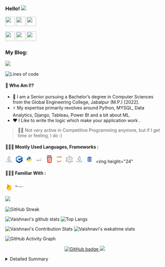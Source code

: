 
### Hello!  <img src="https://github.com/TheDudeThatCode/TheDudeThatCode/blob/master/Assets/Hi.gif" width="29px">


<a href="https://twitter.com/Vaishnvi_"><img src="https://www.flaticon.com/svg/static/icons/svg/174/174876.svg" width="30" height="30"></a>
<a href="https://www.linkedin.com/in/vaishnavi-lakhera-925305174/"><img src="https://www.flaticon.com/svg/static/icons/svg/174/174857.svg" width="30" height="30"></a>
<a href="mailto:missvaishnavi786@gmail.com"><img src="https://www.flaticon.com/svg/static/icons/svg/646/646187.svg" width="30" height="30"></a>

<a href="https://www.facebook.com/vaishnavi.l.92"><img src="https://www.flaticon.com/svg/static/icons/svg/733/733547.svg" width="30" height="30"></a>
<a href="https://t.me/Vaishnavi_Lakhera"><img src="https://www.flaticon.com/svg/static/icons/svg/1532/1532545.svg" width="30" height="30"></a>
<a href="https://www.instagram.com/vaishnavi_lakhera_786/"><img src="https://www.flaticon.com/svg/static/icons/svg/174/174855.svg" width="30" height="30" /></a>
<br>

### My Blog: 

<a href="https://medium.com/@VaishnaviLakhera"><img src="https://img.shields.io/badge/Medium-12100E?style=for-the-badge&logo=medium&logoColor=white" /></a>



![Lines of code](https://img.shields.io/badge/From%20Hello%20World%20I've%20written-10000%20Lines%20of%20code-blue)

#### 🤔 Who Am I!?

- 🏫 I am a Senior pursuing a Bachelor’s degree in Computer Sciences from the Global Engineering College, Jabalpur (M.P.) [2022].
- ⚡️ My expertise primarily revolves around Python, MYSQL, Data Analytics, Django, Tableau, Power BI and a bit about ML.
- ♥️ I Like to write the logic which make your application work .
> 🐱‍💻 Not very active in Competitive Programming anymore, but if I get time or feeling, I do :)


#### 👨🏻‍💻 Mostly Used Languages, Frameworks :

<img height="24" src="https://raw.githubusercontent.com/github/explore/80688e429a7d4ef2fca1e82350fe8e3517d3494d/topics/c/c.png">&nbsp;&nbsp;<img height="24" src="https://raw.githubusercontent.com/github/explore/80688e429a7d4ef2fca1e82350fe8e3517d3494d/topics/cpp/cpp.png">&nbsp;&nbsp;<img height="24" src="https://raw.githubusercontent.com/github/explore/80688e429a7d4ef2fca1e82350fe8e3517d3494d/topics/python/python.png">&nbsp;&nbsp;<img height="24" src="https://raw.githubusercontent.com/github/explore/80688e429a7d4ef2fca1e82350fe8e3517d3494d/topics/mysql/mysql.png">&nbsp;&nbsp;<img height="24"  src="https://raw.githubusercontent.com/github/explore/80688e429a7d4ef2fca1e82350fe8e3517d3494d/topics/html/html.png">&nbsp;&nbsp;<img height="24" src="https://raw.githubusercontent.com/github/explore/80688e429a7d4ef2fca1e82350fe8e3517d3494d/topics/jupyter-notebook/jupyter-notebook.png">&nbsp;&nbsp;<img height="24" src="https://raw.githubusercontent.com/github/explore/80688e429a7d4ef2fca1e82350fe8e3517d3494d/topics/electron/electron.png">&nbsp;&nbsp;<img height="24"
src="https://raw.githubusercontent.com/github/explore/80688e429a7d4ef2fca1e82350fe8e3517d3494d/topics/c/c.png" >&nbsp;&nbsp;<img height="24"
src="https://raw.githubusercontent.com/github/explore/80688e429a7d4ef2fca1e82350fe8e3517d3494d/topics/sql/sql.png" >&nbsp;&nbsp;<img height="24"


#### 👨🏻‍💻 Familiar With :


<img height="24" src="https://raw.githubusercontent.com/github/explore/80688e429a7d4ef2fca1e82350fe8e3517d3494d/topics/firebase/firebase.png">&nbsp;&nbsp;<img height="30" src="https://raw.githubusercontent.com/github/explore/80688e429a7d4ef2fca1e82350fe8e3517d3494d/topics/mongodb/mongodb.png">&nbsp;&nbsp; 

<img src="https://github-profile-trophy.vercel.app/?username=VaishnaviLakhera&theme=onedark&column=3&margin-w=15&margin-h=15">


![GitHub Streak](https://github-readme-streak-stats.herokuapp.com/?user=VaishnaviLakhera&theme=tokyonight&count_private=true)

![Vaishnavi's github stats](https://github-readme-stats.vercel.app/api?username=VaishnaviLakhera&show_icons=true&hide_border=true&theme=tokyonight&count_private=true) 
![Top Langs](https://github-readme-stats.vercel.app/api/top-langs/?username=VaishnaviLakhera&layout=compact&theme=tokyonight)

![Vaishnavi's Contribution Stats](https://github-contribution-stats.vercel.app/api/?username=VaishnaviLakhera)
![Vaishnavi's wakatime stats](https://github-readme-stats.vercel.app/api/wakatime?username=VaishnaviLakhera&layout=compact)

![GitHub Activity Graph](https://activity-graph.herokuapp.com/graph?username=VaishnaviLakhera&theme=github&count_private=true)  


<p align="center">
<a href="https://github.com/VaishnaviLakhera?tab=followers">
    <img src="https://img.shields.io/github/followers/VaishnaviLakhera?label=Followers&logo=GitHub&style=for-the-badge" alt="GitHub badge" />
  </a>
  <a href="https://twitter.com/Vaishnvi_">
    <img src="https://img.shields.io/twitter/follow/Vaishnvi_?label=Twitter&logo=twitter&style=for-the-badge" />
  </a>
    
 </p>
 


<details>
<summary>Detailed Summary</summary>
<br>
    
![Metrics](https://metrics.lecoq.io/VaishnaviLakhera?template=classic&activity=1&followup=1&languages=1&lines=1&people=1&activity.limit=5&activity.days=14&activity.filter=all&activity.visibility=all&activity.timestamps=false&languages.colors=github&languages.threshold=0%25&people.limit=28&people.size=28&people.types=followers%2C%20following&people.identicons=false&people.shuffle=false&config.timezone=Asia%2FCalcutta&config.twemoji=true)
    
</details>
<!--
**VaishnaviLakhera/VaishnaviLakhera** is a ✨ _special_ ✨ repository because its `README.md` (this file) appears on your GitHub profile.

Here are some ideas to get you started:

- 🔭 I’m currently working on ...
- 🌱 I’m currently learning ...
- 👯 I’m looking to collaborate on ...
- 🤔 I’m looking for help with ...
- 💬 Ask me about ...
- 📫 How to reach me: ...
- 😄 Pronouns: ...
- ⚡ Fun fact: ...
-->
